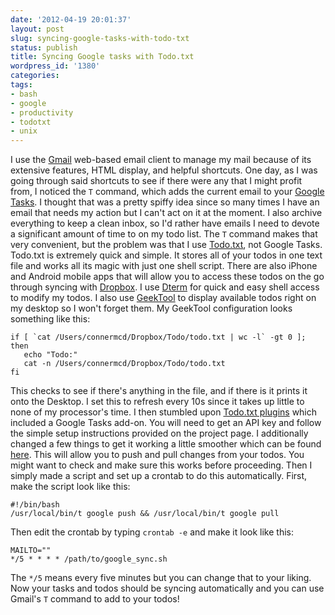 ```yaml
---
date: '2012-04-19 20:01:37'
layout: post
slug: syncing-google-tasks-with-todo-txt
status: publish
title: Syncing Google tasks with Todo.txt
wordpress_id: '1380'
categories:
tags:
- bash
- google
- productivity
- todotxt
- unix
---
```


I use the [Gmail](https://accounts.google.com/SignUp?service=mail&continue=http%3A%2F%2Fmail.google.com%2Fmail%2Fe-11-b2c8e95d0c9cadf4d73c30ebee555-0902a9504a36824ab8103148af536a314bb03002) web-based email client to manage my mail because of its extensive features, HTML display, and helpful shortcuts. One day, as I was going through said shortcuts to see if there were any that I might profit from, I noticed the `T` command, which adds the current email to your [Google Tasks](https://mail.google.com/mail/help/tasks/*). I thought that was a pretty spiffy idea since so many times I have an email that needs my action but I can't act on it at the moment. I also archive everything to keep a clean inbox, so I'd rather have emails I need to devote a significant amount of time to on my todo list. The `T` command makes that very convenient, but the problem was that I use [Todo.txt](http://todotxt.com/), not Google Tasks.
Todo.txt is extremely quick and simple. It stores all of your todos in one text file and works all its magic with just one shell script. There are also iPhone and Android mobile apps that will allow you to access these todos on the go through syncing with [Dropbox](https://www.dropbox.com/). I use [Dterm](http://decimus.net/DTerm) for quick and easy shell access to modify my todos. I also use [GeekTool](http://projects.tynsoe.org/en/geektool/) to display available todos right on my desktop so I won't forget them. My GeekTool configuration looks something like this:

```
if [ `cat /Users/connermcd/Dropbox/Todo/todo.txt | wc -l` -gt 0 ]; then
   echo "Todo:"
   cat -n /Users/connermcd/Dropbox/Todo/todo.txt
fi
```

This checks to see if there's anything in the file, and if there is it prints it onto the Desktop. I set this to refresh every 10s since it takes up little to none of my processor's time. I then stumbled upon [Todo.txt plugins](https://github.com/ginatrapani/todo.txt-cli/wiki/Todo.sh-Add-on-Directory) which included a Google Tasks add-on. You will need to get an API key and follow the simple setup instructions provided on the project page. I additionally changed a few things to get it working a little smoother which can be found [here](https://github.com/connermcd/todo.txt-cli/blob/master/.todo.actions.d/google). This will allow you to push and pull changes from your todos. You might want to check and make sure this works before proceeding. Then I simply made a script and set up a crontab to do this automatically. First, make the script look like this:

```
#!/bin/bash
/usr/local/bin/t google push && /usr/local/bin/t google pull
```

Then edit the crontab by typing `crontab -e` and make it look like this:    

```
MAILTO=""
*/5 * * * * /path/to/google_sync.sh
```

The `*/5` means every five minutes but you can change that to your liking. Now your tasks and todos should be syncing automatically and you can use Gmail's `T` command to add to your todos!
